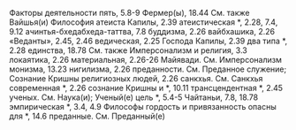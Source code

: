 Факторы деятельности
	пять, 5.8-9
Фермер(ы), 18.44
	См. также Вайшья(и)
Философия
	атеиста Капилы, 2.39
	атеистическая *, 2.28, 7.4, 9.12
	ачинтья-бхедабхеда-таттва, 7.8
	буддизма, 2.26
	вайбхашика, 2.26 «Веданты», 2.45, 2.46
	ведическая, 2.25
	Господа Капилы, 2.39
	два типа *, 2.28
	единства, 18.78
		См. также Имперсонализм
	и религия, 3.3
	локаятика, 2.26
	материальная, 2.26-26
	Майявади.
		См. Имперсонализм
	монизма, 13.23
	нигилизма, 2.26
	преданности.
		См. Преданное служение; Сознание Кришны
	религиозных людей, 2.26
	санкхья.
		См. Санкхья
	современная *, 2.26
	сознание Кришны и *, 10.11
	трансцендентная *, 2.45
	ученых.
		См. Наука(и); Ученый(е)
	цель *, 5.4-5
	Чайтаньи, 7.8, 18.78
	эмпирическая *, 3.4, 4.9
Философы
	гордость и привязанность опасны для *, 14.6
	преданные.
	См. Преданный(е)